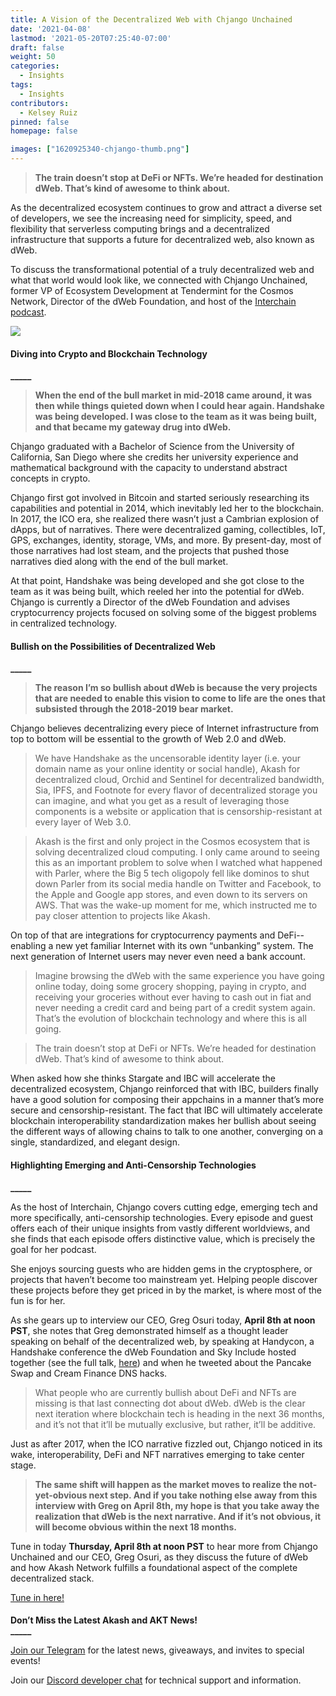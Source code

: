 ```yaml
---
title: A Vision of the Decentralized Web with Chjango Unchained
date: '2021-04-08'
lastmod: '2021-05-20T07:25:40-07:00'
draft: false
weight: 50
categories:
  - Insights
tags:
  - Insights
contributors:
  - Kelsey Ruiz
pinned: false
homepage: false

images: ["1620925340-chjango-thumb.png"]
---
```

> **The train doesn’t stop at DeFi or NFTs. We’re headed for destination dWeb. That’s kind of awesome to think about.**

As the decentralized ecosystem continues to grow and attract a diverse set of developers, we see the increasing need for simplicity, speed, and flexibility that serverless computing brings and a decentralized infrastructure that supports a future for decentralized web, also known as dWeb.   

To discuss the transformational potential of a truly decentralized web and what that world would look like, we connected with Chjango Unchained, former VP of Ecosystem Development at Tendermint for the Cosmos Network, Director of the dWeb Foundation, and host of the [Interchain podcast](https://www.youtube.com/watch?v=4xlOVeUXd90).   
  

![](https://www.datocms-assets.com/45776/1620925201-0d8355e6-6602-5366-8e0c-bd5f457021f4.jpg)

  

#### **Diving into Crypto and Blockchain Technology**  
**\_\_\_\_\_**

> **When the end of the bull market in mid-2018 came around, it was then while things quieted down when I could hear again. Handshake was being developed. I was close to the team as it was being built, and that became my gateway drug into dWeb.**

Chjango graduated with a Bachelor of Science from the University of California, San Diego where she credits her university experience and mathematical background with the capacity to understand abstract concepts in crypto.   

Chjango first got involved in Bitcoin and started seriously researching its capabilities and potential in 2014, which inevitably led her to the blockchain. In 2017, the ICO era, she realized there wasn’t just a Cambrian explosion of dApps, but of narratives. There were decentralized gaming, collectibles, IoT, GPS, exchanges, identity, storage, VMs, and more. By present-day, most of those narratives had lost steam, and the projects that pushed those narratives died along with the end of the bull market.   

At that point, Handshake was being developed and she got close to the team as it was being built, which reeled her into the potential for dWeb. Chjango is currently a Director of the dWeb Foundation and advises cryptocurrency projects focused on solving some of the biggest problems in centralized technology.   

#### **Bullish on the Possibilities of Decentralized Web**  
**\_\_\_\_\_**

> **The reason I’m so bullish about dWeb is because the very projects that are needed to enable this vision to come to life are the ones that subsisted through the 2018-2019 bear market.**

Chjango believes decentralizing every piece of Internet infrastructure from top to bottom will be essential to the growth of Web 2.0 and dWeb.   

> We have Handshake as the uncensorable identity layer (i.e. your domain name as your online identity or social handle), Akash for decentralized cloud, Orchid and Sentinel for decentralized bandwidth, Sia, IPFS, and Footnote for every flavor of decentralized storage you can imagine, and what you get as a result of leveraging those components is a website or application that is censorship-resistant at every layer of Web 3.0.

> Akash is the first and only project in the Cosmos ecosystem that is solving decentralized cloud computing. I only came around to seeing this as an important problem to solve when I watched what happened with Parler, where the Big 5 tech oligopoly fell like dominos to shut down Parler from its social media handle on Twitter and Facebook, to the Apple and Google app stores, and even down to its servers on AWS. That was the wake-up moment for me, which instructed me to pay closer attention to projects like Akash.

On top of that are integrations for cryptocurrency payments and DeFi--enabling a new yet familiar Internet with its own “unbanking” system. The next generation of Internet users may never even need a bank account.   

> Imagine browsing the dWeb with the same experience you have going online today, doing some grocery shopping, paying in crypto, and receiving your groceries without ever having to cash out in fiat and never needing a credit card and being part of a credit system again. That’s the evolution of blockchain technology and where this is all going.

> The train doesn’t stop at DeFi or NFTs. We’re headed for destination dWeb. That’s kind of awesome to think about.

When asked how she thinks Stargate and IBC will accelerate the decentralized ecosystem, Chjango reinforced that with IBC, builders finally have a good solution for composing their appchains in a manner that’s more secure and censorship-resistant. The fact that IBC will ultimately accelerate blockchain interoperability standardization makes her bullish about seeing the different ways of allowing chains to talk to one another, converging on a single, standardized, and elegant design.  

#### **Highlighting Emerging and Anti-Censorship Technologies**  
**\_\_\_\_\_**

As the host of Interchain, Chjango covers cutting edge, emerging tech and more specifically, anti-censorship technologies. Every episode and guest offers each of their unique insights from vastly different worldviews, and she finds that each episode offers distinctive value, which is precisely the goal for her podcast.   

She enjoys sourcing guests who are hidden gems in the cryptosphere, or projects that haven’t become too mainstream yet. Helping people discover these projects before they get priced in by the market, is where most of the fun is for her.   

As she gears up to interview our CEO, Greg Osuri today, **April 8th at noon PST**, she notes that Greg demonstrated himself as a thought leader speaking on behalf of the decentralized web, by speaking at Handycon, a Handshake conference the dWeb Foundation and Sky Include hosted together (see the full talk, [here](https://youtu.be/TB-IpeTQYsk)) and when he tweeted about the Pancake Swap and Cream Finance DNS hacks.   

> What people who are currently bullish about DeFi and NFTs are missing is that last connecting dot about dWeb. dWeb is the clear next iteration where blockchain tech is heading in the next 36 months, and it’s not that it’ll be mutually exclusive, but rather, it’ll be additive.

Just as after 2017, when the ICO narrative fizzled out, Chjango noticed in its wake, interoperability, DeFi and NFT narratives emerging to take center stage.

> **The same shift will happen as the market moves to realize the not-yet-obvious next step. And if you take nothing else away from this interview with Greg on April 8th, my hope is that you take away the realization that dWeb is the next narrative. And if it’s not obvious, it will become obvious within the next 18 months.**

Tune in today **Thursday, April 8th at noon PST** to hear more from Chjango Unchained and our CEO, Greg Osuri, as they discuss the future of dWeb and how Akash Network fulfills a foundational aspect of the complete decentralized stack.  
  

[Tune in here!](https://www.youtube.com/watch?v=4xlOVeUXd90)

####   
**Don’t Miss the Latest Akash and AKT News!**  
**\_\_\_\_\_**

[Join our Telegram](https://t.me/AkashNW) for the latest news, giveaways, and invites to special events!

Join our [Discord developer chat](https://discord.com/invite/DxftX67) for technical support and information.